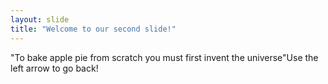 ```yaml
---
layout: slide
title: "Welcome to our second slide!"
---
```

"To bake apple pie from scratch you must first invent the universe"Use the left arrow to go back!
